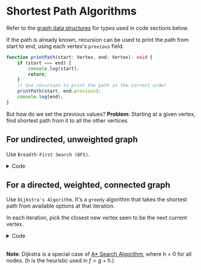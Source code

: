 # Shortest Path Algorithms

Refer to the [graph data structures](9_1-graph-data-structures.md) for types used in code sections below.

If the path is already known, recursion can be used to print the path from start to end, using each vertex's `previous` field.

```typescript
function printPath(start: Vertex, end: Vertex): void {
    if (start === end) {
        console.log(start);
        return;
    }
    // Use recursion to print the path in the correct order
    printPath(start, end.previous);
    console.log(end);
}
```

But how do we set the previous values?
**Problem**: Starting at a given vertex, find shortest path from it to all the other vertices.


## For undirected, unweighted graph
Use `Breadth-First Search (BFS)`.

<details>
<summary>Code</summary>

```typescript
function unweightedShortestPath(g: Graph, start: Vertex): void {
    const queue = new Array<Vertex>();
    start.distance = 0;
    queue.push(start);
    while(queue.length) {
        const v: Vertex = queue.shift();
        v.adjList.forEach(w => {
            if (w.distance === undefined) {
                w.distance = v.distance + 1;
                w.previous = v;
                queue.push(w);
            }
        });
    }
}
```

</details>

## For a directed, weighted, connected graph

Use `Dijkstra's Algorithm`. It's a `greedy` algorithm that takes the shortest path from available options at that iteration. 

In each iteration, pick the closest new vertex seen to be the next current vertex.

<details>
<summary>Code</summary>

```typescript
// Note: This implementation hasn't been tested, use at your own risk.
function dijkstra(g: Graph, v: Vertex): void {
    v.distance = 0;
    do {
        v.known = true;
        let closestW: Vertex;
        let closestValue = Infinity;
        v.adjList.forEach(w => {
            if (!w.known && (w.distance === undefined || w.distance > v.distance + w.distVtoW)) {
                w.distance = v.distance + w.distVtoW;
                w.previous = v;
                if (w.distVtoW < closestValue) {
                    closestValue = w.distVtoW;
                    closestW = w;
                }
            }
        })
        v = closestW;
    } while(v);
}
```

</details>
<br>

**Note**: Dijkstra is a special case of [A* Search Algorithm](https://www.geeksforgeeks.org/a-search-algorithm/), where h = 0 for all nodes. (h is the heuristic used in $f = g + h$.)

